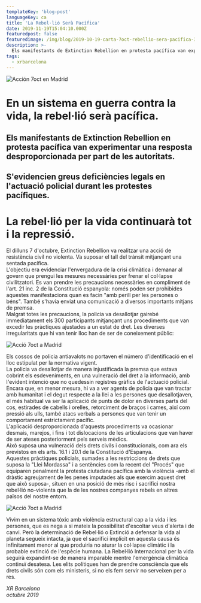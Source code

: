 ```yaml
---
templateKey: 'blog-post'
languageKey: ca
title: 'La Rebel·lió Serà Pacífica'
date: 2019-11-19T15:04:10.000Z
featuredpost: false
featuredimage: /img/blog/2019-10-19-carta-7oct-rebellio-sera-pacifica-3.jpg
description: >-
  Els manifestants de Extinction Rebellion en protesta pacífica van experimentar una resposta desproporcionada per part de les autoritats.
tags:
  - xrbarcelona
---
```


![Acción 7oct en Madrid](/img/blog/2019-10-19-carta-7oct-rebellio-sera-pacifica-1.png)

# En un sistema en guerra contra la vida, la rebel·lió serà pacífica.

## Els manifestants de Extinction Rebellion en protesta pacífica van experimentar una resposta desproporcionada per part de les autoritats.

## S'evidencien greus deficiències legals en l'actuació policial durant les protestes pacífiques.

# La rebel·lió per la vida continuarà tot i la repressió.

El dilluns 7 d'octubre, Extinction Rebellion va realitzar una acció de resistència civil no violenta. Va suposar el tall del trànsit mitjançant una sentada pacífica.  
L'objectiu era evidenciar l'envergadura de la crisi climàtica i demanar al govern que prengui les mesures necessàries per frenar el col·lapse civilitzatori. Es van prendre les precaucions necessàries en compliment de l'art. 21 inc. 2 de la Constitució espanyola: només poden ser prohibides aquestes manifestacions quan es facin "amb perill per les persones o béns". També s'havia enviat una comunicació a diversos importants mitjans de premsa.  
Malgrat totes les precaucions, la policia va desallotjar gairebé immediatament els 300 participants mitjançant uns procediments que van excedir les pràctiques ajustades a un estat de dret. Les diverses irregularitats que hi van tenir lloc han de ser de coneixement públic:

![Acció 7oct a Madrid](/img/blog/2019-10-19-carta-7oct-rebellio-sera-pacifica-2.png)

Els cossos de policia antiavalots no portaven el número d'identificació en el lloc estipulat per la normativa vigent.  
La policia va desallotjar de manera injustificada la premsa que estava cobrint els esdeveniments, en una vulneració del dret a la informació, amb l'evident intenció que no quedessin registres gràfics de l'actuació policial.  
Encara que, en menor mesura, hi va a ver agents de policia que van tractar amb humanitat i el degut respecte a la llei a les persones que desallotjaven, el més habitual va ser la aplicació de punts de dolor en diverses parts del cos, estirades de cabells i orelles, retorciment de braços i cames, així com pressió als ulls, també atacs verbals a persones que van tenir un comportament estrictament pacífic.  
L'aplicació desproporcionada d'aquests procediments va ocasionar desmais, marejos, i fins i tot dislocacions de les articulacions que van haver de ser ateses posteriorment pels serveis mèdics.  
Això suposa una vulneració dels drets civils i constitucionals, com ara els previstos en els arts. 16.1 i 20.1 de la Constitució d'Espanya.  
Aquestes pràctiques policials, sumades a les restriccions de drets que suposa la "Llei Mordassa" i a sentències com la recent del "Procés" que equiparen penalment la protesta ciutadana pacífica amb la violència -amb el dràstic agreujament de les penes imputades als que exercim aquest dret que això suposa-, situen en una posició de més risc i sacrifici nostra rebel·lió no-violenta que la de les nostres companyes rebels en altres països del nostre entorn.

![Acció 7oct a Madrid](/img/blog/2019-10-19-carta-7oct-rebellio-sera-pacifica-3.png)

Vivim en un sistema tòxic amb violència estructural cap a la vida i les persones, que es nega a si mateix la possibilitat d'escoltar veus d'alerta i de canvi. Però la determinació de Rebel·lió o Extinció a defensar la vida al planeta segueix intacta, ja que el sacrifici implícit en aquesta causa és infinitament menor al que produiria no aturar la col·lapse climàtic i la probable extinció de l'espècie humana.
La Rebel·lió Internacional per la vida seguirà expandint-se de manera imparable mentre l'emergència climàtica continuï desatesa. Les elits polítiques han de prendre consciència que els drets civils són com els ministeris, si no els fem servir no serveixen per a res.

*XR Barcelona*  
*octubre 2019*
